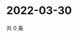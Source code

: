 # 2022-03-30

共 0 条

<!-- BEGIN WEIBO -->
<!-- 最后更新时间 Wed Mar 30 2022 18:16:46 GMT+0800 (China Standard Time) -->

<!-- END WEIBO -->
